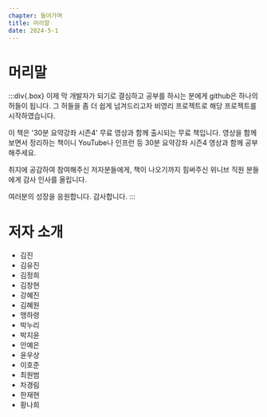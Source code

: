 ```yaml
---
chapter: 들어가며
title: 머리말
date: 2024-5-1
---
```


# 머리말

:::div{.box}
이제 막 개발자가 되기로 결심하고 공부를 하시는 분에게 github은 하나의 허들이 됩니다. 그 허들을 좀 더 쉽게 넘겨드리고자 비영리 프로젝트로 해당 프로젝트를 시작하였습니다.

이 책은 '30분 요약강좌 시즌4' 무료 영상과 함께 출시되는 무료 책입니다. 영상을 함께 보면서 정리하는 책이니 YouTube나 인프런 등 30분 요약강좌 시즌4 영상과 함께 공부해주세요.

취지에 공감하여 참여해주신 저자분들에게, 책이 나오기까지 힘써주신 위니브 직원 분들에게 감사 인사를 올립니다.

여러분의 성장을 응원합니다. 감사합니다.
:::

# 저자 소개

- 김진
- 김유진
- 김정희
- 김창현
- 강혜진
- 김혜원
- 맹하령
- 박누리
- 박지윤
- 안예은
- 윤우상
- 이호준
- 최원범
- 차경림
- 한재현
- 황나희
